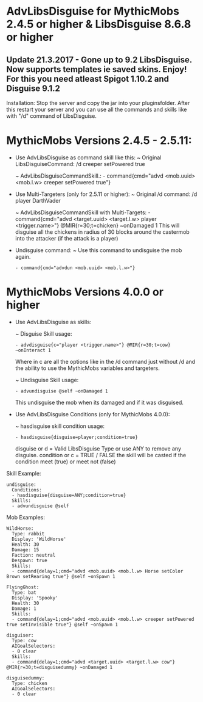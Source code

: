 # AdvLibsDisguise for MythicMobs 2.4.5 or higher & LibsDisguise 8.6.8 or higher

## Update 21.3.2017 - Gone up to 9.2 LibsDisguise. Now supports templates ie saved skins. Enjoy! For this you need atleast Spigot 1.10.2 and Disguise 9.1.2

Installation: Stop the server and copy the jar into your pluginsfolder. After this restart your server and you can use all the commands and skills like with "/d" command of LibsDisguise.


# MythicMobs Versions 2.4.5 - 2.5.11:

   * Use AdvLibsDisguise as command skill like this:
     ~ Original LibsDisguiseCommand: /d creeper setPowered true

	 ~ AdvLibsDisguiseCommandSkill.: - command{cmd="advd <mob.uuid> <mob.l.w> creeper setPowered true"}

	 
   * Use Multi-Targeters (only for 2.5.11 or higher):
     ~ Original /d command: /d player DarthVader

	 ~ AdvLibsDisguiseCommandSkill with Multi-Targets: - command{cmd="advd <target.uuid> <target.l.w> player <trigger.name>"} @MIR{r=30;t=chicken} ~onDamaged 1
	   This will disguise all the chickens in radius of 30 blocks around the castermob into the attacker (if the attack is a player)
	   
   * Undisguise command:
     ~ Use this command to undisguise the mob again.
	 ``` 
	 - command{cmd="advdun <mob.uuid> <mob.l.w>"}
	 ```
	   
	   
# MythicMobs Versions 4.0.0 or higher

   * Use AdvLibsDisguise as skills:
   
     ~ Disguise Skill usage:
	   ```
	   - advdisguise{c="player <trigger.name>"} @MIR{r=30;t=cow} ~onInteract 1
	   ```
	   Where in c are all the options like in the /d command just without /d and the ability to use the MythicMobs variables and targeters.
	   
	 ~ Undisguise Skill usage:
	   ```
	   - advundisguise @self ~onDamaged 1
       ```   
	   This undisguise the mob when its damaged and if it was disguised.
	   
	   
   * Use AdvLibsDisguise Conditions (only for MythicMobs 4.0.0):
   
     ~ hasdisguise skill condition usage:
	   ```
       - hasdisguise{disguise=player;condition=true}
	   ```
       disguise or d = Valid LibsDisguise Type or use ANY to remove any disguise.
	   condition or c = TRUE / FALSE the skill will be casted if the condition meet (true) or meet not (false)

		 
Skill Example:
```
undisguise:
  Conditions:
  - hasdisguise{disguise=ANY;condition=true}
  Skills:
  - advundisguise @self
```
	   
Mob Examples:	   
```
WildHorse:
  Type: rabbit
  Display: 'WildHorse'
  Health: 30
  Damage: 15
  Faction: neutral
  Despawn: true
  Skills:
  - command{delay=1;cmd="advd <mob.uuid> <mob.l.w> Horse setColor Brown setRearing true"} @self ~onSpawn 1
  
FlyingGhost:
  Type: bat
  Display: 'Spooky'
  Health: 30
  Damage: 1
  Skills:
  - command{delay=1;cmd="advd <mob.uuid> <mob.l.w> creeper setPowered true setInvisible true"} @self ~onSpawn 1

disguiser:
  Type: cow
  AIGoalSelectors:
  - 0 clear
  Skills:
  - command{delay=1;cmd="advd <target.uuid> <target.l.w> cow"} @MIR{r=30;t=disguisedummy} ~onDamaged 1

disguisedummy:
  Type: chicken
  AIGoalSelectors:
  - 0 clear
```